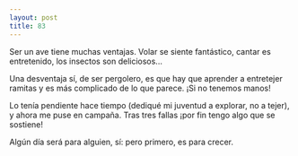 ```yaml
---
layout: post
title: 83
---
```


Ser un ave tiene muchas ventajas. Volar se siente fantástico, cantar es entretenido, los insectos son deliciosos...

Una desventaja sí, de ser pergolero, es que hay que aprender a entretejer ramitas y es más complicado de lo que parece. ¡Si no tenemos manos!

Lo tenía pendiente hace tiempo (dediqué mi juventud a explorar, no a tejer), y ahora me puse en campaña. Tras tres fallas ¡por fin tengo algo que se sostiene!

Algún día será para alguien, sí: pero primero, es para crecer.
